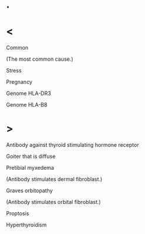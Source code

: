 # .

# <

Common

(The most common cause.)

Stress

Pregnancy

Genome HLA-DR3

Genome HLA-B8

# >

Antibody against thyroid stimulating hormone receptor

Goiter that is diffuse

Pretibial myxedema

(Antibody stimulates dermal fibroblast.)

Graves orbitopathy

(Antibody stimulates orbital fibroblast.)

Proptosis

Hyperthyroidism
